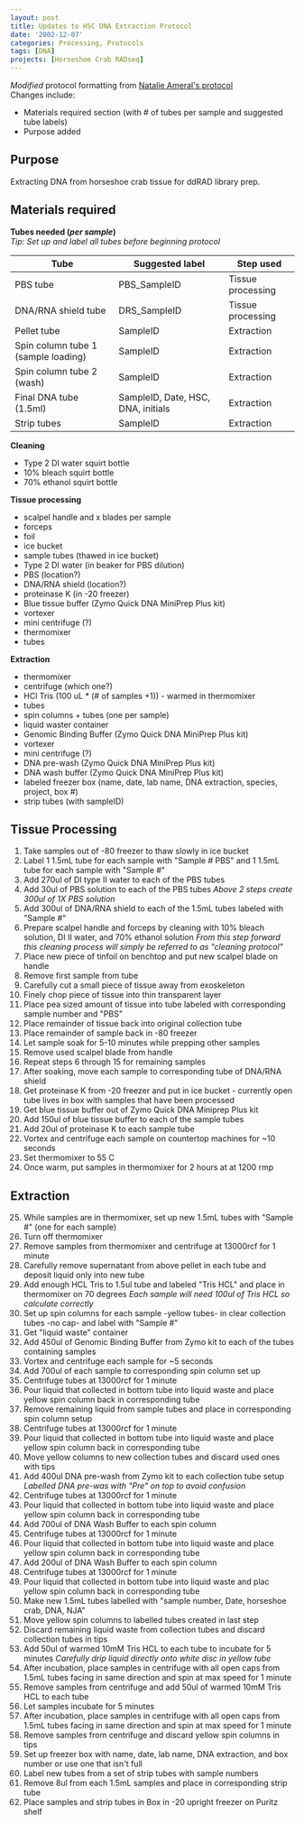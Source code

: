 ```yaml
---
layout: post
title: Updates to HSC DNA Extraction Protocol
date: '2002-12-07'
categories: Processing, Protocols
tags: [DNA]
projects: [Horseshoe Crab RADseq]
---
```

*Modified* protocol formatting from [Natalie Ameral's protocol](https://njameral.github.io/Ameral_Lab_Notebook/Horseshoe-Crab-DNA-Extraction-6/) \
Changes include:
* Materials required section (with # of tubes per sample and suggested tube labels)
* Purpose added



## Purpose
Extracting DNA from horseshoe crab tissue for ddRAD library prep. 

## Materials required
**Tubes needed (*per sample*)** \
*Tip: Set up and label all tubes before beginning protocol*

|Tube | Suggested label| Step used|
------|----------------|----------|
|PBS tube|PBS_SampleID| Tissue processing|
|DNA/RNA shield tube|DRS_SampleID| Tissue processing|
|Pellet tube|SampleID| Extraction|
|Spin column tube 1 (sample loading)|SampleID|Extraction|
|Spin column tube 2 (wash)|SampleID|Extraction|
|Final DNA tube (1.5ml)|SampleID, Date, HSC, DNA, initials|Extraction|
|Strip tubes|SampleID| Extraction|

**Cleaning**
* Type 2 DI water squirt bottle
* 10% bleach squirt bottle
* 70% ethanol squirt bottle

**Tissue processing** 
* scalpel handle and x blades per sample
* forceps
* foil
* ice bucket
* sample tubes (thawed in ice bucket)
* Type 2 DI water (in beaker for PBS dilution)
* PBS (location?)
* DNA/RNA shield (location?)
* proteinase K (in -20 freezer)
* Blue tissue buffer (Zymo Quick DNA MiniPrep Plus kit)
* vortexer
* mini centrifuge (?)
* thermomixer
* tubes

**Extraction** 
* thermomixer
* centrifuge (which one?)
* HCl Tris (100 uL * (# of samples +1)) - warmed in thermomixer
* tubes
* spin columns + tubes (one per sample)
* liquid waster container 
* Genomic Binding Buffer (Zymo Quick DNA MiniPrep Plus kit)
* vortexer
* mini centrifuge (?)
* DNA pre-wash (Zymo Quick DNA MiniPrep Plus kit)
* DNA wash buffer (Zymo Quick DNA MiniPrep Plus kit)
* labeled freezer box (name, date, lab name, DNA extraction, species, project, box #)
* strip tubes (with sampleID)



## Tissue Processing

  1. Take samples out of -80 freezer to thaw slowly in ice bucket
  2. Label 1 1.5mL tube for each sample with "Sample # PBS" and 1 1.5mL tube for each sample with "Sample #"
  3. Add 270ul of DI type II water to each of the PBS tubes
  4. Add 30ul of PBS solution to each of the PBS tubes
  *Above 2 steps create 300ul of 1X PBS solution*
  5. Add 300ul of DNA/RNA shield to each of the 1.5mL tubes labeled with "Sample #"
  6. Prepare scalpel handle and forceps by cleaning with 10% bleach solution, DI II water, and 70% ethanol solution
  *From this step forward this cleaning process will simply be referred to as "cleaning protocol"*
  7. Place new piece of tinfoil on benchtop and put new scalpel blade on handle
  8. Remove first sample from tube
  9. Carefully cut a small piece of tissue away from exoskeleton
  10. Finely chop piece of tissue into thin transparent layer
  11. Place pea sized amount of tissue into tube labeled with corresponding sample number and "PBS"
  12. Place remainder of tissue back into original collection tube
  13. Place remainder of sample back in -80 freezer
  14. Let sample soak for 5-10 minutes while prepping other samples
  15. Remove used scalpel blade from handle
  16. Repeat steps 6 through 15 for remaining samples
  17. After soaking, move each sample to corresponding tube of DNA/RNA shield
  18. Get proteinase K from -20 freezer and put in ice bucket - currently open tube lives in box with samples that have been processed
  19. Get blue tissue buffer out of Zymo Quick DNA Miniprep Plus kit
  20. Add 150ul of blue tissue buffer to each of the sample tubes
  21. Add 20ul of proteinase K to each sample tube
  22. Vortex and centrifuge each sample on countertop machines for ~10 seconds
  23. Set thermomixer to 55 C
  24. Once warm, put samples in thermomixer for 2 hours at at 1200 rmp

## Extraction

  25. While samples are in thermomixer, set up new 1.5mL tubes with "Sample #" (one for each sample)
  26. Turn off thermomixer
  27. Remove samples from thermomixer and centrifuge at 13000rcf for 1 minute
  28. Carefully remove supernatant from above pellet in each tube and deposit liquid only into new tube
  29. Add enough HCL Tris to 1.5ul tube and labeled "Tris HCL" and place in thermomixer on 70 degrees
  *Each sample will need 100ul of Tris HCL so calculate correctly*
  30. Set up spin columns for each sample -yellow tubes- in clear collection tubes -no cap- and label with "Sample #"
  31. Get "liquid waste" container
  32. Add 450ul of Genomic Binding Buffer from Zymo kit to each of the tubes containing samples
  33. Vortex and centrifuge each sample for ~5 seconds
  34. Add 700ul of each sample to corresponding spin column set up
  35. Centrifuge tubes at 13000rcf for 1 minute
  36. Pour liquid that collected in bottom tube into liquid waste and place yellow spin column back in corresponding tube
  37. Remove remaining liquid from sample tubes and place in corresponding spin column setup
  38. Centrifuge tubes at 13000rcf for 1 minute
  39. Pour liquid that collected in bottom tube into liquid waste and place yellow spin column back in corresponding tube
  40. Move yellow columns to new collection tubes and discard used ones with tips
  41. Add 400ul DNA pre-wash from Zymo kit to each collection tube setup
  *Labelled DNA pre-was with "Pre" on top to avoid confusion*
  42. Centrifuge tubes at 13000rcf for 1 minute
  43. Pour liquid that collected in bottom tube into liquid waste and place yellow spin column back in corresponding tube
  44. Add 700ul of DNA Wash Buffer to each spin column
  45. Centrifuge tubes at 13000rcf for 1 minute
  46. Pour liquid that collected in bottom tube into liquid waste and place yellow spin column back in corresponding tube
  47. Add 200ul of DNA Wash Buffer to each spin column
  48. Centrifuge tubes at 13000rcf for 1 minute
  49. Pour liquid that collected in bottom tube into liquid waste and plac yellow spin column back in corresponding tube
  50. Make new 1.5mL tubes labelled with "sample number, Date, horseshoe crab, DNA, NJA"
  51. Move yellow spin columns to labelled tubes created in last step
  52. Discard remaining liquid waste from collection tubes and discard collection tubes in tips
  53. Add 50ul of warmed 10mM Tris HCL to each tube to incubate for 5 minutes
  *Carefully drip liquid directly onto white disc in yellow tube*
  54. After incubation, place samples in centrifuge with all open caps from 1.5mL tubes facing in same direction and spin at max speed for 1 minute
  55. Remove samples from centrifuge and add 50ul of warmed 10mM Tris HCL to each tube
  56. Let samples incubate for 5 minutes
  57. After incubation, place samples in centrifuge with all open caps from 1.5mL tubes facing in same direction and spin at max speed for 1 minute
  58. Remove samples from centrifuge and discard yellow spin columns in tips
  59. Set up freezer box with name, date, lab name, DNA extraction, and box number or use one that isn't full
  60. Label new tubes from a set of strip tubes with sample numbers
  61. Remove 8ul from each 1.5mL samples and place in corresponding strip tube
  62. Place samples and strip tubes in Box in -20 upright freezer on Puritz shelf